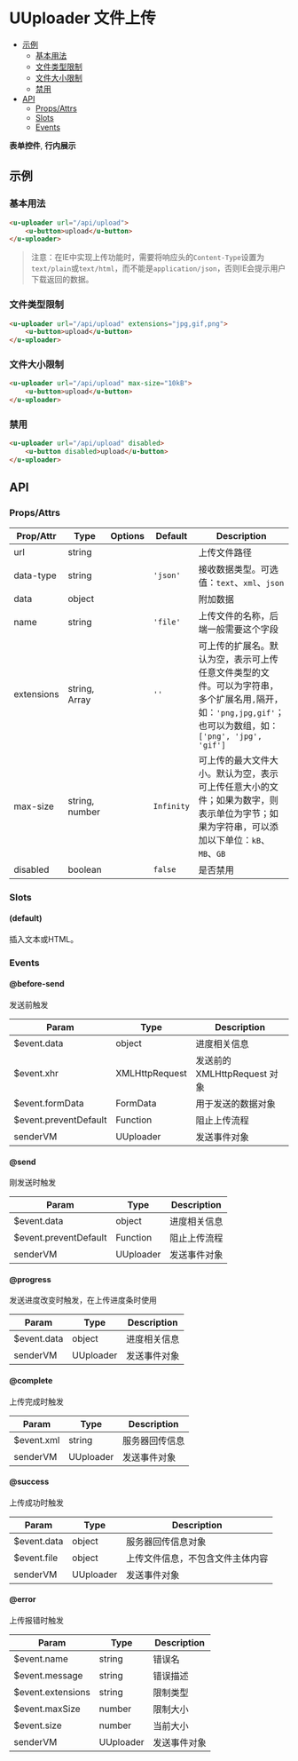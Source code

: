 <!-- 该 README.md 根据 api.yaml 和 docs/*.md 自动生成，为了方便在 GitHub 和 NPM 上查阅。如需修改，请查看源文件 -->

# UUploader 文件上传

- [示例](#示例)
    - [基本用法](#基本用法)
    - [文件类型限制](#文件类型限制)
    - [文件大小限制](#文件大小限制)
    - [禁用](#禁用)
- [API]()
    - [Props/Attrs](#propsattrs)
    - [Slots](#slots)
    - [Events](#events)

**表单控件**, **行内展示**

## 示例
### 基本用法

``` html
<u-uploader url="/api/upload">
    <u-button>upload</u-button>
</u-uploader>
```

> 注意：在IE中实现上传功能时，需要将响应头的`Content-Type`设置为`text/plain`或`text/html`，而不能是`application/json`，否则IE会提示用户下载返回的数据。

### 文件类型限制

``` html
<u-uploader url="/api/upload" extensions="jpg,gif,png">
    <u-button>upload</u-button>
</u-uploader>
```

### 文件大小限制

``` html
<u-uploader url="/api/upload" max-size="10kB">
    <u-button>upload</u-button>
</u-uploader>
```

### 禁用

``` html
<u-uploader url="/api/upload" disabled>
    <u-button disabled>upload</u-button>
</u-uploader>
```

## API
### Props/Attrs

| Prop/Attr | Type | Options | Default | Description |
| --------- | ---- | ------- | ------- | ----------- |
| url | string |  |  | 上传文件路径 |
| data-type | string |  | `'json'` | 接收数据类型。可选值：`text`、`xml`、`json` |
| data | object |  |  | 附加数据 |
| name | string |  | `'file'` | 上传文件的名称，后端一般需要这个字段 |
| extensions | string, Array |  | `''` | 可上传的扩展名。默认为空，表示可上传任意文件类型的文件。可以为字符串，多个扩展名用`,`隔开，如：`'png,jpg,gif'`；也可以为数组，如：`['png', 'jpg', 'gif']` |
| max-size | string, number |  | `Infinity` | 可上传的最大文件大小。默认为空，表示可上传任意大小的文件；如果为数字，则表示单位为字节；如果为字符串，可以添加以下单位：`kB`、`MB`、`GB` |
| disabled | boolean |  | `false` | 是否禁用 |

### Slots

#### (default)

插入文本或HTML。

### Events

#### @before-send

发送前触发

| Param | Type | Description |
| ----- | ---- | ----------- |
| $event.data | object | 进度相关信息 |
| $event.xhr | XMLHttpRequest | 发送前的 XMLHttpRequest 对象 |
| $event.formData | FormData | 用于发送的数据对象 |
| $event.preventDefault | Function | 阻止上传流程 |
| senderVM | UUploader | 发送事件对象 |

#### @send

刚发送时触发

| Param | Type | Description |
| ----- | ---- | ----------- |
| $event.data | object | 进度相关信息 |
| $event.preventDefault | Function | 阻止上传流程 |
| senderVM | UUploader | 发送事件对象 |

#### @progress

发送进度改变时触发，在上传进度条时使用

| Param | Type | Description |
| ----- | ---- | ----------- |
| $event.data | object | 进度相关信息 |
| senderVM | UUploader | 发送事件对象 |

#### @complete

上传完成时触发

| Param | Type | Description |
| ----- | ---- | ----------- |
| $event.xml | string | 服务器回传信息 |
| senderVM | UUploader | 发送事件对象 |

#### @success

上传成功时触发

| Param | Type | Description |
| ----- | ---- | ----------- |
| $event.data | object | 服务器回传信息对象 |
| $event.file | object | 上传文件信息，不包含文件主体内容 |
| senderVM | UUploader | 发送事件对象 |

#### @error

上传报错时触发

| Param | Type | Description |
| ----- | ---- | ----------- |
| $event.name | string | 错误名 |
| $event.message | string | 错误描述 |
| $event.extensions | string | 限制类型 |
| $event.maxSize | number | 限制大小 |
| $event.size | number | 当前大小 |
| senderVM | UUploader | 发送事件对象 |

